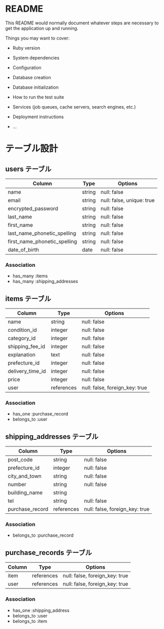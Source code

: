 # README

This README would normally document whatever steps are necessary to get the
application up and running.

Things you may want to cover:

* Ruby version

* System dependencies

* Configuration

* Database creation

* Database initialization

* How to run the test suite

* Services (job queues, cache servers, search engines, etc.)

* Deployment instructions

* ...

# テーブル設計

## users テーブル

| Column                       | Type   | Options     |
| ---------------------------- | ------ | ----------- |
| name                         | string | null: false |
| email                        | string | null: false, unique: true |
| encrypted_password           | string | null: false |
| last_name                    | string | null: false |
| first_name                   | string | null: false |
| last_name_phonetic_spelling  | string | null: false |
| first_name_phonetic_spelling | string | null: false |
| date_of_birth                | date   | null: false |


### Association

- has_many :items
- has_many :shipping_addresses

## items テーブル

| Column           | Type       | Options     |
| ---------------- | ---------- | ----------- |
| name             | string     | null: false |
| condition_id     | integer    | null: false |
| category_id      | integer    | null: false |
| shipping_fee_id  | integer    | null: false |
| explanation      | text       | null: false |
| prefecture_id    | integer    | null: false |
| delivery_time_id | integer    | null: false |
| price            | integer    | null: false |
| user             | references | null: false, foreign_key: true |


### Association

- has_one  :purchase_record
- belongs_to :user

## shipping_addresses テーブル

| Column              | Type       | Options     |
| ------------------- | ---------- | ----------- |
| post_code           | string     | null: false |
| prefecture_id       | integer    | null: false |
| city_and_town       | string     | null: false |
| number              | string     | null: false |
| building_name       | string     |
| tel                 | string     | null: false |
| purchase_record     | references | null: false, foreign_key: true |

### Association

- belongs_to :purchase_record

## purchase_records テーブル

| Column        | Type       | Options     |
| ------------- | ---------- | ----------- |
| item          | references | null: false, foreign_key: true |
| user          | references | null: false, foreign_key: true |

### Association

- has_one  :shipping_address
- belongs_to :user
- belongs_to :item